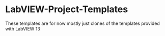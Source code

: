 LabVIEW-Project-Templates
=========================

These templates are for now mostly just clones of the templates provided with LabVIEW 13
